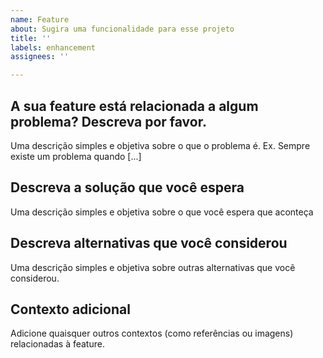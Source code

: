 ```yaml
---
name: Feature
about: Sugira uma funcionalidade para esse projeto
title: ''
labels: enhancement
assignees: ''

---
```


## A sua feature está relacionada a algum problema? Descreva por favor.
Uma descrição simples e objetiva sobre o que o problema é. Ex. Sempre existe um problema quando [...]

## Descreva a solução que você espera
Uma descrição simples e objetiva sobre o que você espera que aconteça

## Descreva alternativas que você considerou
Uma descrição simples e objetiva sobre outras alternativas que vocẽ considerou. 

## Contexto adicional
Adicione quaisquer outros contextos (como referências ou imagens) relacionadas à feature.
